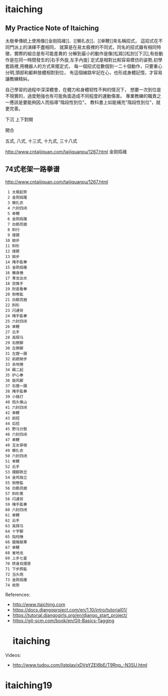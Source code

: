 # itaiching
## My Practice Note of Itaiching

太极拳傳統上使用像[[金刚捣碓]]、[[懒扎衣]]、[[单鞭]]來名稱招式，
這招式在不同門派上的演繹不盡相同，
就算是在易太极裡的不同式，同名的招式雖有相同特徵，實際的組合是有可能差異的
分解到最小的動作是像[松肩][松肘][下沉],有些動作是在同一時間發生的[右手外旋,左手內旋]
定式是相對比較容易模仿的姿勢,初學套路裡,用機器人的方式來擺定式，
每一個招式從數個到一二十個動作，只要重心分明,頭部和軀幹肢體相對到位，
有這個線路牢記在心，也形成身體記憶，才容易讓教練精糾。

自己學習的過程中深深體會，在體力和身體韧性不夠的情況下，
想要一次到位是不現實的，過度勉強也有可能負面造成不同程度的運動傷害。
專業教練的職責之一應該是要能夠因人而指導"階段性到位"。
教科書上如能補充"階段性到位"，就更完善。

下沉
上下對開

開合




五式, 八式, 十三式, 十九式, 三十八式


http://www.cntaijiquan.com/taijiquanpu/1267.html
金刚捣碓

## 74式老架一路拳谱
http://www.cntaijiquan.com/taijiquanpu/1267.html

     1 太极起势    
     2 金刚捣碓
     3 懒扎衣
     4 六封四闭
     5 单鞭
     6 金刚捣碓
     7 白鹅亮翅  
     8 斜行           
     9 搂膝          
    10 拗步          
    11 斜形           
    12 搂膝      
    13 拗步               
    14 掩手肱拳  
    15 金刚捣碓   
    16 撇身捶     
    17 青龙出水    
    18 双推手      
    19 肘底看拳  
    20 倒卷肱       
    21 白鹅亮翅
    22 斜形       
    23 闪通背     
    24 掩手肱拳    
    25 六封四闭    
    26 单鞭      
    27 云手         
    28 高探马
    29 右擦脚     
    30 左擦脚     
    31 左蹬一跟    
    32 前趟拗步    
    33 击地捶    
    34 踢二起       
    35 护心拳   
    36 旋风脚     
    37 右蹬一跟    
    38 掩手肱拳    
    39 小擒打     
    40 抱头推山   
    41 六封四闭     
    42 单鞭
    43 前招       
    44 后招        
    45 野马分鬃    
    46 六封四闭   
    47 单鞭      
    48 玉女穿梭      
    49 懒扎衣
    50 六封四闭    
    51 单鞭       
    52 云手        
    53 摆脚跌岔   
    54 金鸡独立   
    55 倒卷肱      
    56 白鹅亮翅
    57 斜形第     
    58 闪通背     
    59 掩手肱拳    
    60 六封四闭    
    61 单鞭      
    62 云手        
    63 高探马
    64 十字脚      
    65 指裆捶    
    66 猿猴献果     
    67 单鞭       
    68 雀地龙    
    69 上步七星    
    70 转身双摆莲
    71 下步跨肱   
    72 当头炮     
    73 金刚捣碓    
    74 收势



References:
- http://www.itaiching.com
- https://docs.djangoproject.com/en/1.10/intro/tutorial01/
- https://tutorial.djangogirls.org/en/django_start_project/
- https://git-scm.com/book/en/Git-Basics-Tagging
   # itaiching

Videos:
- http://www.tudou.com/listplay/xDVpYZEI6bE/T9Rnp_-N3SU.html
# itaiching19
